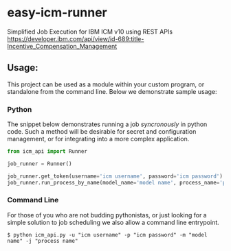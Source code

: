 # easy-icm-runner
Simplified Job Execution for IBM ICM v10 using REST APIs
https://developer.ibm.com/api/view/id-689:title-Incentive_Compensation_Management

## Usage:
This project can be used as a module within your custom program, or standalone from the command line.  Below we demonstrate sample usage:

### Python

The snippet below demonstrates running a job _syncronously_ in python code.  Such a method will be desirable for secret and configuration management, or for integrating into a more complex application.
```python
from icm_api import Runner

job_runner = Runner()

job_runner.get_token(username='icm username', password='icm password')
job_runner.run_process_by_name(model_name='model name', process_name='process name',follow=True)
```

### Command Line
For those of you who are not budding pythonistas, or just looking for a simple solution to job scheduling we also allow a command line entrypoint.   
```text
$ python icm_api.py -u "icm username" -p "icm password" -m "model name" -j "process name"
```
